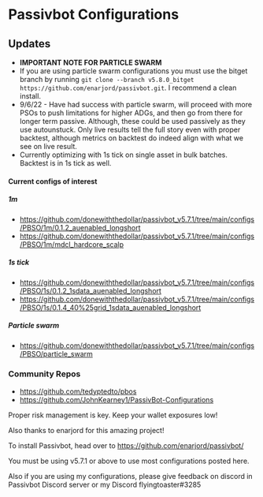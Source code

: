 # Passivbot Configurations
## Updates
  * **IMPORTANT NOTE FOR PARTICLE SWARM**
   * If you are using particle swarm configurations you must use the bitget branch by running ``git clone --branch v5.8.0_bitget https://github.com/enarjord/passivbot.git``. I recommend a clean install. 
  * 9/6/22 - Have had success with particle swarm, will proceed with more PSOs to push limitations for higher ADGs, and then go from there for longer term passive. Although, these could be used passively as they use autounstuck. Only live results tell the full story even with proper backtest, although metrics on backtest do indeed align with what we see on live result. 
  * Currently optimizing with 1s tick on single asset in bulk batches. Backtest is in 1s tick as well.
#### Current configs of interest
##### 1m
  * https://github.com/donewiththedollar/passivbot_v5.7.1/tree/main/configs/PBSO/1m/0.1.2_auenabled_longshort
  * https://github.com/donewiththedollar/passivbot_v5.7.1/tree/main/configs/PBSO/1m/mdcl_hardcore_scalp
##### 1s tick
  * https://github.com/donewiththedollar/passivbot_v5.7.1/tree/main/configs/PBSO/1s/0.1.2_1sdata_auenabled_longshort
  * https://github.com/donewiththedollar/passivbot_v5.7.1/tree/main/configs/PBSO/1s/0.1.4_40%25grid_1sdata_auenabled_longshort
##### Particle swarm
  * https://github.com/donewiththedollar/passivbot_v5.7.1/tree/main/configs/PBSO/particle_swarm
  
### Community Repos
  * https://github.com/tedyptedto/pbos
  * https://github.com/JohnKearney1/PassivBot-Configurations
  

Proper risk management is key. Keep your wallet exposures low!

Also thanks to enarjord for this amazing project!

To install Passivbot, head over to https://github.com/enarjord/passivbot/

You must be using v5.7.1 or above to use most configurations posted here.

Also if you are using my configurations, please give feedback on discord in Passivbot Discord server or my Discord flyingtoaster#3285

